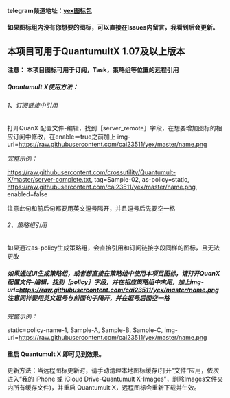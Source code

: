 #### telegram频道地址：[yex图标包](https://t.me/yex031)
#### 如果图标组内没有你想要的图标，可以直接在Issues内留言，我看到后会更新。
## 本项目可用于QuantumultX 1.07及以上版本
#### 注意： 本项目图标可用于订阅，Task，策略组等位置的远程引用
##### Quantumult X使用方法： 
###### 1、订阅链接中引用 
打开QuanX 配置文件-编辑，找到［server_remote］字段，在想要增加图标的相应订阅中修改，在enable＝true之前加上 img-url=https://raw.githubusercontent.com/cai23511/yex/master/name.png

*完整示例：*

https://raw.githubusercontent.com/crossutility/Quantumult-X/master/server-complete.txt, tag=Sample-02, as-policy=static, https://raw.githubusercontent.com/cai23511/yex/master/name.png, enabled=false

注意此句和前后句都要用英文逗号隔开，并且逗号后先要空一格
###### 2、策略组引用 
如果通过as-policy生成策略组，会直接引用和订阅链接字段同样的图标，且无法更改

##### 如果通过UI生成策略组，或者想直接在策略组中使用本项目图标，请打开QuanX 配置文件-编辑，找到［policy］字段，并在相应策略组中末尾，加上img-url=https://raw.githubusercontent.com/cai23511/yex/master/name.png 注意同样要用英文逗号与前面句子隔开，并在逗号后面空一格

*完整示例：*

static=policy-name-1, Sample-A, Sample-B, Sample-C, img-url=https://raw.githubusercontent.com/cai23511/yex/master/name.png
#### 重启 Quantumult X 即可见到效果。
更新方法：当远程图标更新时，请手动清理本地图标缓存(打开“文件”应用，依次进入“我的 iPhone 或 iCloud Drive-Quantumult X-Images”，删除Images文件夹内所有缓存文件)，并重启 Quantumult X，远程图标会重新下载并生效。
